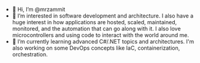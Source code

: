 - 👋 Hi, I’m @mrzammit
- 👀 I’m interested in software development and architecture. I also have a huge interest in how applications are hosted, scaled, maintained, monitored, and the automation that can go along with it. I also love microcontrollers and using code to interact with the world around me.
- 🌱 I’m currently learning advanced C#/.NET topics and architectures. I'm also working on some DevOps concepts like IaC, containerization, orchestration.

<!---
mrzammit/mrzammit is a ✨ special ✨ repository because its `README.md` (this file) appears on your GitHub profile.
You can click the Preview link to take a look at your changes.
--->
